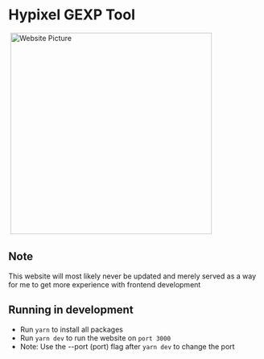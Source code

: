 # Hypixel GEXP Tool
![]()
<img src="https://i.imgur.com/95CalWK.png" alt="Website Picture" width="400"/>
## Note
This website will most likely never be updated and merely served as a way for me to get more experience with frontend development

## Running in development

- Run `yarn` to install all packages
- Run `yarn dev` to run the website on `port 3000`
- Note: Use the --port (port) flag after `yarn dev` to change the port
